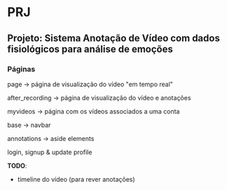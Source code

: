 # PRJ

## Projeto: Sistema Anotação de Vídeo com dados fisiológicos para análise de emoções

### Páginas 

page -> página de visualização do vídeo "em tempo real"

after_recording -> página de visualização do vídeo e anotações

myvideos -> página com os vídeos associados a uma conta

base -> navbar

annotations -> aside elements

login, signup & update profile


**TODO**:
- timeline do vídeo (para rever anotações)
